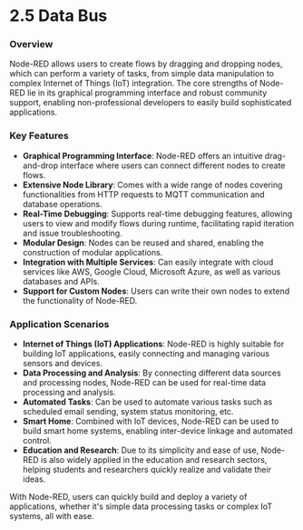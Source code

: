 # 2.5 Data Bus

### Overview

Node-RED allows users to create flows by dragging and dropping nodes, which can perform a variety of tasks, from simple data manipulation to complex Internet of Things (IoT) integration. The core strengths of Node-RED lie in its graphical programming interface and robust community support, enabling non-professional developers to easily build sophisticated applications.

### Key Features

* **Graphical Programming Interface**: Node-RED offers an intuitive drag-and-drop interface where users can connect different nodes to create flows.
* **Extensive Node Library**: Comes with a wide range of nodes covering functionalities from HTTP requests to MQTT communication and database operations.
* **Real-Time Debugging**: Supports real-time debugging features, allowing users to view and modify flows during runtime, facilitating rapid iteration and issue troubleshooting.
* **Modular Design**: Nodes can be reused and shared, enabling the construction of modular applications.
* **Integration with Multiple Services**: Can easily integrate with cloud services like AWS, Google Cloud, Microsoft Azure, as well as various databases and APIs.
* **Support for Custom Nodes**: Users can write their own nodes to extend the functionality of Node-RED.

### Application Scenarios

* **Internet of Things (IoT) Applications**: Node-RED is highly suitable for building IoT applications, easily connecting and managing various sensors and devices.
* **Data Processing and Analysis**: By connecting different data sources and processing nodes, Node-RED can be used for real-time data processing and analysis.
* **Automated Tasks**: Can be used to automate various tasks such as scheduled email sending, system status monitoring, etc.
* **Smart Home**: Combined with IoT devices, Node-RED can be used to build smart home systems, enabling inter-device linkage and automated control.
* **Education and Research**: Due to its simplicity and ease of use, Node-RED is also widely applied in the education and research sectors, helping students and researchers quickly realize and validate their ideas.

With Node-RED, users can quickly build and deploy a variety of applications, whether it's simple data processing tasks or complex IoT systems, all with ease.
